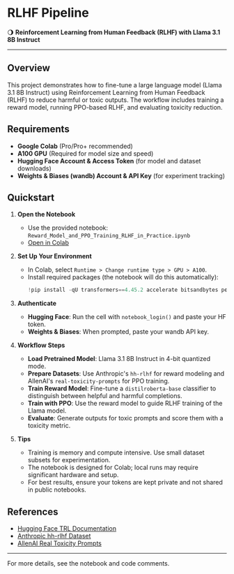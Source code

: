 # RLHF Pipeline

🌖 **Reinforcement Learning from Human Feedback (RLHF) with Llama 3.1 8B Instruct**

---

## Overview
This project demonstrates how to fine-tune a large language model (Llama 3.1 8B Instruct) using Reinforcement Learning from Human Feedback (RLHF) to reduce harmful or toxic outputs. The workflow includes training a reward model, running PPO-based RLHF, and evaluating toxicity reduction.

## Requirements
- **Google Colab** (Pro/Pro+ recommended)
- **A100 GPU** (Required for model size and speed)
- **Hugging Face Account & Access Token** (for model and dataset downloads)
- **Weights & Biases (wandb) Account & API Key** (for experiment tracking)

## Quickstart
1. **Open the Notebook**
   - Use the provided notebook: `Reward_Model_and_PPO_Training_RLHF_in_Practice.ipynb`
   - [Open in Colab](https://colab.research.google.com/drive/1h6XUz36PW85ZgcyCxRk_ddBtkaTKuR07?usp=sharing)

2. **Set Up Your Environment**
   - In Colab, select `Runtime > Change runtime type > GPU > A100`.
   - Install required packages (the notebook will do this automatically):
     ```python
     !pip install -qU transformers==4.45.2 accelerate bitsandbytes peft trl==0.11 datasets tqdm
     ```

3. **Authenticate**
   - **Hugging Face**: Run the cell with `notebook_login()` and paste your HF token.
   - **Weights & Biases**: When prompted, paste your wandb API key.

4. **Workflow Steps**
   - **Load Pretrained Model**: Llama 3.1 8B Instruct in 4-bit quantized mode.
   - **Prepare Datasets**: Use Anthropic's `hh-rlhf` for reward modeling and AllenAI's `real-toxicity-prompts` for PPO training.
   - **Train Reward Model**: Fine-tune a `distilroberta-base` classifier to distinguish between helpful and harmful completions.
   - **Train with PPO**: Use the reward model to guide RLHF training of the Llama model.
   - **Evaluate**: Generate outputs for toxic prompts and score them with a toxicity metric.

5. **Tips**
   - Training is memory and compute intensive. Use small dataset subsets for experimentation.
   - The notebook is designed for Colab; local runs may require significant hardware and setup.
   - For best results, ensure your tokens are kept private and not shared in public notebooks.

## References
- [Hugging Face TRL Documentation](https://huggingface.co/docs/trl/main/en/reward_trainer)
- [Anthropic hh-rlhf Dataset](https://huggingface.co/datasets/Anthropic/hh-rlhf)
- [AllenAI Real Toxicity Prompts](https://huggingface.co/datasets/allenai/real-toxicity-prompts)

---

For more details, see the notebook and code comments.
